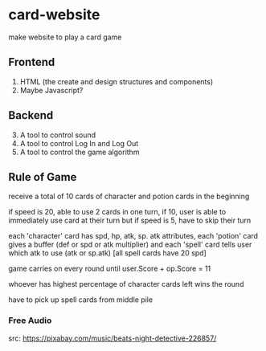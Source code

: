 # card-website
make website to play a card game

## Frontend
1. HTML (the create and design structures and components)
2. Maybe Javascript?

## Backend
3. A tool to control sound
4. A tool to control Log In and Log Out
4. A tool to control the game algorithm

## Rule of Game
receive a total of 10 cards of character and potion cards in the beginning 

if speed is 20, able to use 2 cards in one turn, if 10, user is able to immediately use card at their turn but if speed is 5, have to skip their turn 

each 'character' card has spd, hp, atk, sp. atk attributes, each 'potion' card gives a buffer (def or spd or atk multiplier) and each 'spell' card tells user which atk to use (atk or sp.atk) 
[all spell cards have 20 spd]

game carries on every round until user.Score + op.Score = 11

whoever has highest percentage of character cards left wins the round

have to pick up spell cards from middle pile 

### Free Audio
src: https://pixabay.com/music/beats-night-detective-226857/
